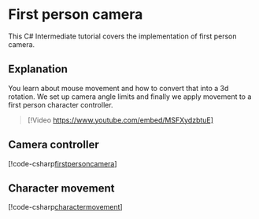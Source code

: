 # First person camera

This C# Intermediate tutorial covers the implementation of first person camera.

## Explanation

You learn about mouse movement and how to convert that into a 3d rotation. We set up camera angle limits and finally we apply movement to a first person character controller.

> [!Video https://www.youtube.com/embed/MSFXydzbtuE]

## Camera controller
[!code-csharp[firstpersoncamera](../../../../stride/samples/Tutorials/CSharpIntermediate/CSharpIntermediate/CSharpIntermediate.Game/09_FirstPersonCamera/FirstPersonCamera.cs)]

## Character movement
[!code-csharp[charactermovement](../../../../stride/samples/Tutorials/CSharpIntermediate/CSharpIntermediate/CSharpIntermediate.Game/10_ThirdPersonCamera/CharacterMovement.cs)]
